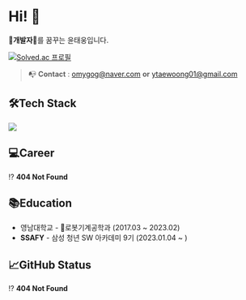 # Hi! 👋
🤑**개발자**🤑를 꿈꾸는 윤태웅입니다.

[![Solved.ac
프로필](http://mazassumnida.wtf/api/v2/generate_badge?boj=ytung01)](https://solved.ac/ytung01)
> 📭 **Contact** : omygog@naver.com **or** ytaewoong01@gmail.com
## 🛠️Tech Stack
<img src="https://img.shields.io/badge/python-blue?style=flat&logo=python&logoColor=white"/>

## 💻Career
⁉️ **404 Not Found**
## 📚Education
* 영남대학교 - 🤖로봇기계공학과 (2017.03 ~ 2023.02)
* **SSAFY** - 삼성 청년 SW 아카데미 9기 (2023.01.04 ~ )
## 📈GitHub Status
⁉️ **404 Not Found**
